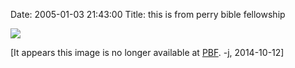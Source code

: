 Date: 2005-01-03 21:43:00
Title: this is from perry bible fellowship

<img src="http://cheston.com/pbf/PBF011ADHammerScrewed.jpg" />

[It appears this image is no longer available at [PBF][]. -j, 2014-10-12]

  [PBF]: http://www.pbfcomics.com/
